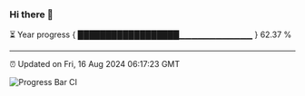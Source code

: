 ### Hi there 👋

⏳ Year progress { ██████████████████▁▁▁▁▁▁▁▁▁▁▁▁ } 62.37 %

---

⏰ Updated on Fri, 16 Aug 2024 06:17:23 GMT

![Progress Bar CI](https://github.com/liununu/liununu/workflows/Progress%20Bar%20CI/badge.svg)
